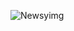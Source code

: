 ![Newsyimg](https://user-images.githubusercontent.com/113400872/229664957-798887b0-4bca-4e6a-ba6f-6e83f7614f2a.jpg)
